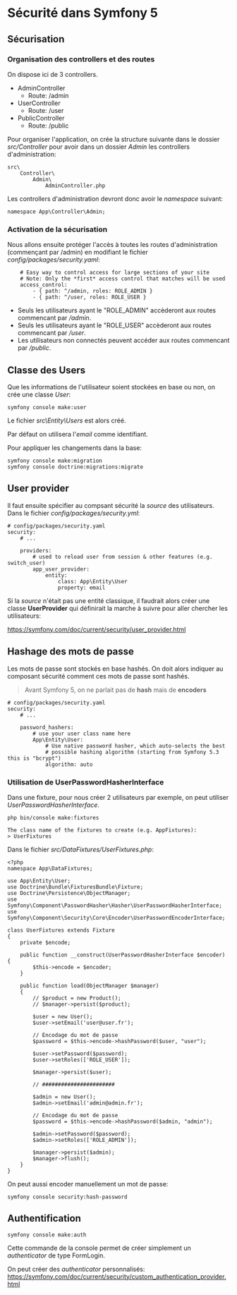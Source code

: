 # Sécurité dans Symfony 5


## Sécurisation 


### Organisation des controllers et des routes

On dispose ici de 3 controllers.
* AdminController
    * Route: /admin
* UserController
    * Route: /user
* PublicController
    * Route: /public

Pour organiser l'application, on crée la structure suivante dans le dossier *src/Controller* pour avoir dans un dossier *Admin* les controllers d'administration:
```
src\
    Controller\
        Admin\
            AdminController.php
```

Les controllers d'administration devront donc avoir le *namespace* suivant:

```
namespace App\Controller\Admin;
```

### Activation de la sécurisation

Nous allons ensuite protéger l'accès à toutes les routes d'administration (commençant par /admin) en modifiant le fichier *config/packages/security.yaml*:

```
    # Easy way to control access for large sections of your site
    # Note: Only the *first* access control that matches will be used
    access_control:
        - { path: ^/admin, roles: ROLE_ADMIN }
        - { path: ^/user, roles: ROLE_USER }
```

* Seuls les utilisateurs ayant le "ROLE_ADMIN" accèderont aux routes commencant par */admin*.
* Seuls les utilisateurs ayant le "ROLE_USER" accèderont aux routes commencant par */user*.
* Les utilisateurs non connectés peuvent accéder aux routes commencant par */public*.

## Classe des Users

Que les informations de l'utilisateur soient stockées en base ou non, on crée une classe *User*:

```
symfony console make:user
```
Le fichier *src\Entity\Users* est alors créé.

Par défaut on utilisera l'*email* comme identifiant.

Pour appliquer les changements dans la base:
```
symfony console make:migration
symfony console doctrine:migrations:migrate
```

## User provider

Il faut ensuite spécifier au compsant sécurité la *source* des utilisateurs.
Dans le fichier *config/packages/security.yml*:

```
# config/packages/security.yaml
security:
    # ...

    providers:
        # used to reload user from session & other features (e.g. switch_user)
        app_user_provider:
            entity:
                class: App\Entity\User
                property: email
```

Si la *source* n'était pas une entité classique, il faudrait alors créer une classe **UserProvider** qui définirait la marche à suivre pour aller chercher les utilisateurs:

https://symfony.com/doc/current/security/user_provider.html

## Hashage des mots de passe

Les mots de passe sont stockés en base hashés.
On doit alors indiquer au composant sécurité comment ces mots de passe sont hashés.

> Avant Symfony 5, on ne parlait pas de **hash** mais de **encoders**

```
# config/packages/security.yaml
security:
    # ...

    password_hashers:
        # use your user class name here
        App\Entity\User:
            # Use native password hasher, which auto-selects the best
            # possible hashing algorithm (starting from Symfony 5.3 this is "bcrypt")
            algorithm: auto
```

### Utilisation de UserPasswordHasherInterface

Dans une fixture, pour nous créer 2 utilisateurs par exemple, on peut utiliser *UserPasswordHasherInterface*.

```
php bin/console make:fixtures

The class name of the fixtures to create (e.g. AppFixtures):
> UserFixtures
```

Dans le fichier *src/DataFixtures/UserFixtures.php*:

```
<?php
namespace App\DataFixtures;

use App\Entity\User;
use Doctrine\Bundle\FixturesBundle\Fixture;
use Doctrine\Persistence\ObjectManager;
use Symfony\Component\PasswordHasher\Hasher\UserPasswordHasherInterface;
use Symfony\Component\Security\Core\Encoder\UserPasswordEncoderInterface;

class UserFixtures extends Fixture
{
    private $encode;
 
    public function __construct(UserPasswordHasherInterface $encoder) {
        $this->encode = $encoder;
    }

    public function load(ObjectManager $manager)
    {
        // $product = new Product();
        // $manager->persist($product);

        $user = new User();
        $user->setEmail('user@user.fr');
        
        // Encodage du mot de passe
        $password = $this->encode->hashPassword($user, "user");

        $user->setPassword($password);
        $user->setRoles(['ROLE_USER']);
        
        $manager->persist($user);

        // #######################

        $admin = new User();
        $admin->setEmail('admin@admin.fr');
        
        // Encodage du mot de passe
        $password = $this->encode->hashPassword($admin, "admin");

        $admin->setPassword($password);
        $admin->setRoles(['ROLE_ADMIN']);
        
        $manager->persist($admin);
        $manager->flush();
    }
}
```

On peut aussi encoder manuellement un mot de passe:
```
symfony console security:hash-password
```

## Authentification

```
symfony console make:auth
```

Cette commande de la console permet de créer simplement un *authenticator* de type FormLogin.

On peut créer des *authenticator* personnalisés:
https://symfony.com/doc/current/security/custom_authentication_provider.html

